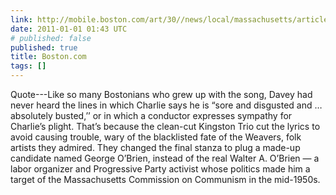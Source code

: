 ```yaml
---
link: http://mobile.boston.com/art/30//news/local/massachusetts/articles/2010/12/26/charlies_true_history_moves_out_from_the_underground/?single=1
date: 2011-01-01 01:43 UTC
# published: false
published: true
title: Boston.com
tags: []
---
```


Quote---Like so many Bostonians who grew up with the song, Davey had never heard the lines in which Charlie says he is “sore and disgusted and … absolutely busted,’’ or in which a conductor expresses sympathy for Charlie’s plight. That’s because the clean-cut Kingston Trio cut the lyrics to avoid causing trouble, wary of the blacklisted fate of the Weavers, folk artists they admired. They changed the final stanza to plug a made-up candidate named George O’Brien, instead of the real Walter A. O’Brien — a labor organizer and Progressive Party activist whose politics made him a target of the Massachusetts Commission on Communism in the mid-1950s.
